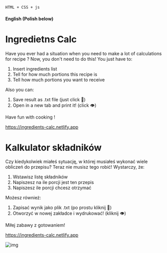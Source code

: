 `HTML + CSS + js`

#### English (Polish below)
# Ingredietns Calc
Have you ever had a situation when you need to make a lot of calculations for recipe ?
Now, you don't need to do this!
You just have to:
1. Insert ingredients list
2. Tell for how much portions this recipe is
3. Tell how much portions you want to receive

Also you can:
1. Save result as .txt file (just click 💾)
2. Open in a new tab and print it! (click 👁️)

Have fun with cooking !

https://ingredients-calc.netlify.app

# Kalkulator składników
Czy kiedykolwiek miałeś sytuację, w której musiałeś wykonać wiele obliczeń do przepisu? 
Teraz nie musisz tego robić! Wystarczy, że:
1. Wstawisz listę składników
2. Napiszesz na ile porcji jest ten przepis
3. Napiszesz ile porcji chcesz otrzymać

Możesz również:
1. Zapisać wynik jako plik .txt (po prostu kliknij 💾)
2. Otworzyć w nowej zakładce i wydrukować! (kliknij 👁️)

Miłej zabawy z gotowaniem!

https://ingredients-calc.netlify.app

![img](https://github.com/BKopysc/herokuIngredientCalc/blob/master/ingredients_calc.png)
